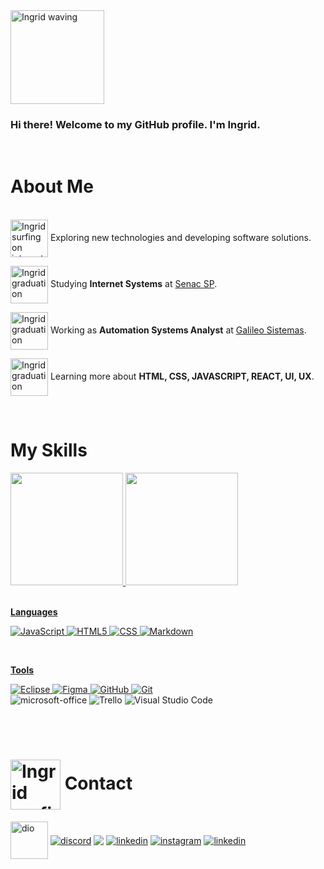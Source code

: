<html>
<head></head>
<body>


<img src="https://user-images.githubusercontent.com/88951197/233518135-e1e2d16a-530d-40ba-8033-f5028582e4e9.PNG" min-width="100px" max-width="200px" width="150px" align="center" alt="Ingrid waving">

<br>

<div>
<p align="justify">

###  Hi there! Welcome to my GitHub profile. I'm Ingrid.
</p>
<br>

# About Me

<br>
 <img src="https://user-images.githubusercontent.com/88951197/233518430-77f6cc66-46e8-495a-ba1c-2d5175866fe5.PNG"  min-width="50px" max-width="100px" width="60px" align="center" alt="Ingrid surfing on internet"> Exploring new technologies and developing software solutions.

<img src="https://user-images.githubusercontent.com/88951197/233518614-9c9ee9e2-7b34-4c40-8c2e-0ee4aaa9f5d8.PNG" min-width="50px" max-width="100px" width="60px" align="center" alt="Ingrid graduation"> Studying **Internet Systems** at <a href="https://www.sp.senac.br/">Senac SP</a>.

<img src="https://user-images.githubusercontent.com/88951197/233518783-95fd48eb-af4e-4f6b-bcb5-ffbbdf1e61bf.PNG" min-width="50px" max-width="100px" width="60px" align="center" alt="Ingrid graduation"> Working as **Automation Systems Analyst** at <a href="https://www.galileosistemas.com.br/">Galileo Sistemas</a>.

<img src="https://user-images.githubusercontent.com/88951197/233518809-71ab0150-e9c2-412e-9902-43c75e9852a4.PNG" min-width="50px" max-width="100px" width="60px" align="center" alt="Ingrid graduation"> Learning more about **HTML, CSS, JAVASCRIPT, REACT, UI, UX**.

<br>

# My Skills


</div>

<div>
  <a href="https://github.com/LillyButterfly">
  <img height="180em" src="https://github-readme-stats.vercel.app/api?username=LillyButterfly&show_icons=true&theme=radical&include_all_commits=true&count_private=true"/>

  <img height="180em" src="https://github-readme-stats.vercel.app/api/top-langs/?username=LillyButterfly&layout=compact&langs_count=6&theme=radical"/>
</div>
<br>

**Languages**

  ![JavaScript](https://img.shields.io/badge/-JavaScript-05122A?style=flat&logo=javascript)
  ![HTML5](https://img.shields.io/badge/-HTML5-05122A?style=flat&logo=HTML5)
  ![CSS](https://img.shields.io/badge/-CSS-05122A?style=flat&logo=CSS3&logoColor=1572B6)
  	![Markdown](https://img.shields.io/badge/Markdown-05122A?style=flat&logo=markdown)
  <!-- ![React](https://img.shields.io/badge/-React-05122A?style=flat&logo=react)
  ![MySQL](https://img.shields.io/badge/-MySQL-05122A?style=flat&logo=mysql) -->
  
 <br/>
 
**Tools**

  ![Eclipse](https://img.shields.io/badge/-Eclipse-05122A?style=flat&logo=eclipse-ide&logoColor=2C2255)
  ![Figma](https://img.shields.io/badge/-Figma-05122A?style=flat&logo=figma&logoColor=007ACC)
  ![GitHub](https://img.shields.io/badge/GitHub-05122A?style=flat&logo=github&logoColor=007ACC)
  [![Git](https://img.shields.io/badge/Git-05122A?style=flat&logo=git&logoColor=red)](https://git-scm.com/doc)
  <br>
  ![microsoft-office](https://img.shields.io/badge/-microsoft_office-05122A?style=flat&logo=microsoft-office&labelColor=05122A)
  ![Trello](https://img.shields.io/badge/-Trello-05122A?style=flat&logo=trello&logoColor=007ACC)
  ![Visual Studio Code](https://img.shields.io/badge/-Visual%20Studio%20Code-05122A?style=flat&logo=visual-studio-code&logoColor=007ACC)
  
  

<br/>
<br/>


# <img src="https://user-images.githubusercontent.com/88951197/233518819-aba79175-eb13-4ad0-bad8-c44c5a549c0f.png" min-width="30px" max-width="100px" width="80px" align="center" alt="Ingrid surfing on internet">  Contact

<div> 
   <a href="https://www.dio.me/users/ingridcruzsantos55" target="_blank"> <img align="center" src="https://github.com/LillyButterfly/lillyButterfly/assets/88951197/dbe2bc4f-9176-4a1a-a667-4186be5cfee2" alt="dio" min-width="60px" max-width="100px" width="60px" align="center"/></a>
  <a href="https://discord.com/channels/@butterfly#82216" target="_blank"> <img align="center" src="https://img.shields.io/badge/Discord-05122A?style=flat&logo=discord" alt="discord"/></a> 
  <a href="https://www.facebook.com/ingridcruzsantos/" alt="Facebook" target="_blank">
  <img align="center" src="https://img.shields.io/badge/-ingridsantos-05122A?style=flat&logo=facebook" target="_blank"/></a>
  <a href="mailto:ingridcruzsantos55@gmail.com" target="_blank"> <img align="center" src="https://img.shields.io/badge/Gmail-05122A?style=flat&logo=gmail&logoColor=red" alt="linkedin"/></a> 
  <a href="https://www.instagram.com/ingrid5santos/" target="_blank"> <img align="center" src="https://img.shields.io/badge/-ingrid5santos-05122A?style=flat&logo=instagram" alt="instagram"/></a>
  <a href="https://www.linkedin.com/in/ingrid5s/" target="_blank"> <img align="center" src="https://img.shields.io/badge/-ingrid5s-05122A?style=flat&logo=linkedin" alt="linkedin"/></a>
</div>



<body>
</html>



